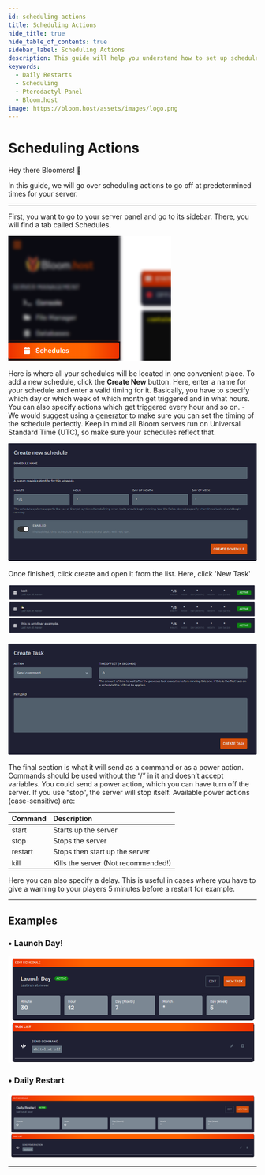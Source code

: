 ```yaml
---
id: scheduling-actions
title: Scheduling Actions
hide_title: true
hide_table_of_contents: true
sidebar_label: Scheduling Actions
description: This guide will help you understand how to set up schedules, like daily restarts using the pterodactyl panel.
keywords:
  - Daily Restarts
  - Scheduling
  - Pterodactyl Panel
  - Bloom.host
image: https://bloom.host/assets/images/logo.png
---
```

# Scheduling Actions

Hey there Bloomers! 👋

In this guide, we will go over scheduling actions to go off at predetermined times for your server. 

---

First, you want to go to your server panel and go to its sidebar. There, you will find a tab called Schedules.

![Bloom.host Scheduling Actions](/static/img/scheduling-actions/scheduling-actions1.png)

Here is where all your schedules will be located in one convenient place. To add a new schedule, click the **Create New** button. Here, enter a name for your schedule and enter a valid timing for it. Basically, you have to specify which day or which week of which month get triggered and in what hours. You can also specify actions which get triggered every hour and so on. - We would suggest using a [generator](https://crontab.guru/) to make sure you can set the timing of the schedule perfectly. Keep in mind all Bloom servers run on Universal Standard Time (UTC), so make sure your schedules reflect that.

![Bloom.host Scheduling Actions](/static/img/scheduling-actions/scheduling-actions2.png)

Once finished, click create and open it from the list. Here, click 'New Task'

![Bloom.host Scheduling Actions](/static/img/scheduling-actions/scheduling-actions3.png)

![Bloom.host Scheduling Actions](/static/img/scheduling-actions/scheduling-actions4.png)

The final section is what it will send as a command or as a power action. Commands should be used without the “/” in it and doesn’t accept variables. You could send a power action, which you can have turn off the server. If you use “stop”, the server will stop itself. Available power actions (case-sensitive) are:

| Command | Description                         | 
| :------ | :---------------------------------- |
| start   | Starts up the server                |
| stop    | Stops the server                    |
| restart | Stops then start up the server      |
| kill    | Kills the server (Not recommended!) |

Here you can also specify a delay. This is useful in cases where you have to give a warning to your players 5 minutes before a restart for example. 

---

## Examples

### • Launch Day!

![Bloom.host Scheduling Actions](/static/img/scheduling-actions/scheduling-actions5.png)

### • Daily Restart

![Bloom.host Scheduling Actions](/static/img/scheduling-actions/scheduling-actions6.png)

---